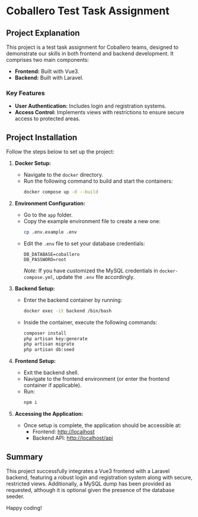 # Coballero Test Task Assignment

## Project Explanation

This project is a test task assignment for Coballero teams, designed to demonstrate our skills in both frontend and backend development. It comprises two main components:

- **Frontend:** Built with Vue3.
- **Backend:** Built with Laravel.

### Key Features

- **User Authentication:** Includes login and registration systems.
- **Access Control:** Implements views with restrictions to ensure secure access to protected areas.

## Project Installation

Follow the steps below to set up the project:

1. **Docker Setup:**
   - Navigate to the `docker` directory.
   - Run the following command to build and start the containers:
     ```bash
     docker compose up -d --build
     ```

2. **Environment Configuration:**
   - Go to the `app` folder.
   - Copy the example environment file to create a new one:
     ```bash
     cp .env.example .env
     ```
   - Edit the `.env` file to set your database credentials:
     ```
     DB_DATABASE=coballero
     DB_PASSWORD=root
     ```
     *Note:* If you have customized the MySQL credentials in `docker-compose.yml`, update the `.env` file accordingly.

3. **Backend Setup:**
   - Enter the backend container by running:
     ```bash
     docker exec -it backend /bin/bash
     ```
   - Inside the container, execute the following commands:
     ```bash
     composer install
     php artisan key:generate
     php artisan migrate
     php artisan db:seed
     ```

4. **Frontend Setup:**
   - Exit the backend shell.
   - Navigate to the frontend environment (or enter the frontend container if applicable).
   - Run:
     ```bash
     npm i
     ```

5. **Accessing the Application:**
   - Once setup is complete, the application should be accessible at:
     - Frontend: [http://localhost](http://localhost)
     - Backend API: [http://localhost/api](http://localhost/api)

## Summary

This project successfully integrates a Vue3 frontend with a Laravel backend, featuring a robust login and registration system along with secure, restricted views. Additionally, a MySQL dump has been provided as requested, although it is optional given the presence of the database seeder.

Happy coding!
